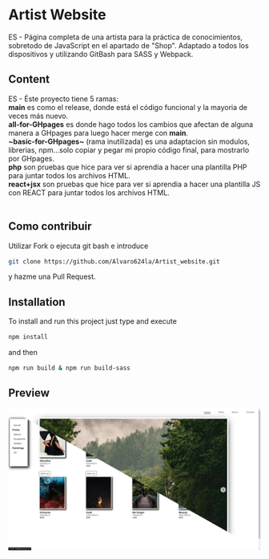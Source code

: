 # Artist Website
ES - Página completa de una artista para la práctica de conocimientos, sobretodo de JavaScript en el apartado de "Shop". Adaptado a todos los dispositivos y utilizando GitBash para SASS y Webpack.
<!-- EN - ... -->

## Content
ES - Éste proyecto tiene 5 ramas:
<br />
**main** es como el release, donde está el código funcional y la mayoria de veces más nuevo.
<br />
**all-for-GHpages** es donde hago todos los cambios que afectan de alguna manera a GHpages para luego hacer merge con **main**.
<br />
**~basic-for-GHpages~** (rama inutilizada) es una adaptacion sin modulos, librerias, npm...solo copiar y pegar mi propio código final, para mostrarlo por GHpages.
<br />
**php** son pruebas que hice para ver si aprendia a hacer una plantilla PHP para juntar todos los archivos HTML.
<br />
**react+jsx** son pruebas que hice para ver si aprendia a hacer una plantilla JS con REACT para juntar todos los archivos HTML.
<br /><br />
<!-- EN - This project has two branches: main and bundle-js-bien. **main** contains the tests of the repositories and **bundle-js-bien** contains the test of the use cases. -->

<!-- ## Demo
If you want to see the demo of this project deployed, you can visit [Demo of the project](https://...) -->

## Como contribuir
Utilizar Fork o ejecuta git bash e introduce
```bash
git clone https://github.com/Alvaro624la/Artist_website.git
```
y hazme una Pull Request.

## Installation
To install and run this project just type and execute
```bash
npm install
```
and then
```bash
npm run build & npm run build-sass
```
## Preview
![](/preview.jpg)

<!-- ### Notes -->
